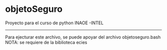 # objetoSeguro
Proyecto para el curso de python INAOE -INTEL
**************************************************************************
Para ejecturar este archivo, se puede apoyar del archivo objetoseguro.bash
NOTA: se requiere de la biblioteca ecies
